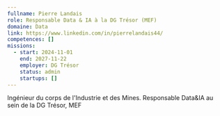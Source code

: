 ```yaml
---
fullname: Pierre Landais
role: Responsable Data & IA à la DG Trésor (MEF)
domaine: Data
link: https://www.linkedin.com/in/pierrelandais44/
competences: []
missions:
  - start: 2024-11-01
    end: 2027-11-22
    employer: DG Trésor
    status: admin
    startups: []
---
```

Ingénieur du corps de l'Industrie et des Mines.
Responsable Data&IA au sein de la DG Trésor, MEF